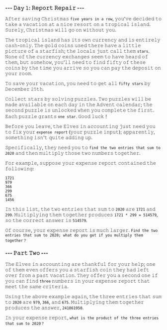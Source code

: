 ### --- 𝙳𝚊𝚢 𝟷: 𝚁𝚎𝚙𝚘𝚛𝚝 𝚁𝚎𝚙𝚊𝚒𝚛 ---

𝙰𝚏𝚝𝚎𝚛 𝚜𝚊𝚟𝚒𝚗𝚐 𝙲𝚑𝚛𝚒𝚜𝚝𝚖𝚊𝚜 `𝚏𝚒𝚟𝚎 𝚢𝚎𝚊𝚛𝚜 𝚒𝚗 𝚊 𝚛𝚘𝚠`, 𝚢𝚘𝚞'𝚟𝚎 𝚍𝚎𝚌𝚒𝚍𝚎𝚍 𝚝𝚘 𝚝𝚊𝚔𝚎 𝚊 𝚟𝚊𝚌𝚊𝚝𝚒𝚘𝚗 𝚊𝚝 𝚊 𝚗𝚒𝚌𝚎 𝚛𝚎𝚜𝚘𝚛𝚝 𝚘𝚗 𝚊 𝚝𝚛𝚘𝚙𝚒𝚌𝚊𝚕 𝚒𝚜𝚕𝚊𝚗𝚍. 𝚂𝚞𝚛𝚎𝚕𝚢, 𝙲𝚑𝚛𝚒𝚜𝚝𝚖𝚊𝚜 𝚠𝚒𝚕𝚕 𝚐𝚘 𝚘𝚗 𝚠𝚒𝚝𝚑𝚘𝚞𝚝 𝚢𝚘𝚞.

𝚃𝚑𝚎 𝚝𝚛𝚘𝚙𝚒𝚌𝚊𝚕 𝚒𝚜𝚕𝚊𝚗𝚍 𝚑𝚊𝚜 𝚒𝚝𝚜 𝚘𝚠𝚗 𝚌𝚞𝚛𝚛𝚎𝚗𝚌𝚢 𝚊𝚗𝚍 𝚒𝚜 𝚎𝚗𝚝𝚒𝚛𝚎𝚕𝚢 𝚌𝚊𝚜𝚑-𝚘𝚗𝚕𝚢. 𝚃𝚑𝚎 𝚐𝚘𝚕𝚍 𝚌𝚘𝚒𝚗𝚜 𝚞𝚜𝚎𝚍 𝚝𝚑𝚎𝚛𝚎 𝚑𝚊𝚟𝚎 𝚊 𝚕𝚒𝚝𝚝𝚕𝚎 𝚙𝚒𝚌𝚝𝚞𝚛𝚎 𝚘𝚏 𝚊 𝚜𝚝𝚊𝚛𝚏𝚒𝚜𝚑; 𝚝𝚑𝚎 𝚕𝚘𝚌𝚊𝚕𝚜 𝚓𝚞𝚜𝚝 𝚌𝚊𝚕𝚕 𝚝𝚑𝚎𝚖 `𝚜𝚝𝚊𝚛𝚜`. 𝙽𝚘𝚗𝚎 𝚘𝚏 𝚝𝚑𝚎 𝚌𝚞𝚛𝚛𝚎𝚗𝚌𝚢 𝚎𝚡𝚌𝚑𝚊𝚗𝚐𝚎𝚜 𝚜𝚎𝚎𝚖 𝚝𝚘 𝚑𝚊𝚟𝚎 𝚑𝚎𝚊𝚛𝚍 𝚘𝚏 𝚝𝚑𝚎𝚖, 𝚋𝚞𝚝 𝚜𝚘𝚖𝚎𝚑𝚘𝚠, 𝚢𝚘𝚞'𝚕𝚕 𝚗𝚎𝚎𝚍 𝚝𝚘 𝚏𝚒𝚗𝚍 𝚏𝚒𝚏𝚝𝚢 𝚘𝚏 𝚝𝚑𝚎𝚜𝚎 𝚌𝚘𝚒𝚗𝚜 𝚋𝚢 𝚝𝚑𝚎 𝚝𝚒𝚖𝚎 𝚢𝚘𝚞 𝚊𝚛𝚛𝚒𝚟𝚎 𝚜𝚘 𝚢𝚘𝚞 𝚌𝚊𝚗 𝚙𝚊𝚢 𝚝𝚑𝚎 𝚍𝚎𝚙𝚘𝚜𝚒𝚝 𝚘𝚗 𝚢𝚘𝚞𝚛 𝚛𝚘𝚘𝚖.

𝚃𝚘 𝚜𝚊𝚟𝚎 𝚢𝚘𝚞𝚛 𝚟𝚊𝚌𝚊𝚝𝚒𝚘𝚗, 𝚢𝚘𝚞 𝚗𝚎𝚎𝚍 𝚝𝚘 𝚐𝚎𝚝 𝚊𝚕𝚕 `𝚏𝚒𝚏𝚝𝚢 𝚜𝚝𝚊𝚛𝚜` 𝚋𝚢 𝙳𝚎𝚌𝚎𝚖𝚋𝚎𝚛 𝟸𝟻𝚝𝚑.

𝙲𝚘𝚕𝚕𝚎𝚌𝚝 𝚜𝚝𝚊𝚛𝚜 𝚋𝚢 𝚜𝚘𝚕𝚟𝚒𝚗𝚐 𝚙𝚞𝚣𝚣𝚕𝚎𝚜. 𝚃𝚠𝚘 𝚙𝚞𝚣𝚣𝚕𝚎𝚜 𝚠𝚒𝚕𝚕 𝚋𝚎 𝚖𝚊𝚍𝚎 𝚊𝚟𝚊𝚒𝚕𝚊𝚋𝚕𝚎 𝚘𝚗 𝚎𝚊𝚌𝚑 𝚍𝚊𝚢 𝚒𝚗 𝚝𝚑𝚎 𝙰𝚍𝚟𝚎𝚗𝚝 𝚌𝚊𝚕𝚎𝚗𝚍𝚊𝚛; 𝚝𝚑𝚎 𝚜𝚎𝚌𝚘𝚗𝚍 𝚙𝚞𝚣𝚣𝚕𝚎 𝚒𝚜 𝚞𝚗𝚕𝚘𝚌𝚔𝚎𝚍 𝚠𝚑𝚎𝚗 𝚢𝚘𝚞 𝚌𝚘𝚖𝚙𝚕𝚎𝚝𝚎 𝚝𝚑𝚎 𝚏𝚒𝚛𝚜𝚝. 𝙴𝚊𝚌𝚑 𝚙𝚞𝚣𝚣𝚕𝚎 𝚐𝚛𝚊𝚗𝚝𝚜 `𝚘𝚗𝚎 𝚜𝚝𝚊𝚛`. 𝙶𝚘𝚘𝚍 𝚕𝚞𝚌𝚔！

𝙱𝚎𝚏𝚘𝚛𝚎 𝚢𝚘𝚞 𝚕𝚎𝚊𝚟𝚎, 𝚝𝚑𝚎 𝙴𝚕𝚟𝚎𝚜 𝚒𝚗 𝚊𝚌𝚌𝚘𝚞𝚗𝚝𝚒𝚗𝚐 𝚓𝚞𝚜𝚝 𝚗𝚎𝚎𝚍 𝚢𝚘𝚞 𝚝𝚘 𝚏𝚒𝚡 𝚢𝚘𝚞𝚛 `𝚎𝚡𝚙𝚎𝚗𝚜𝚎 𝚛𝚎𝚙𝚘𝚛𝚝` (𝚢𝚘𝚞𝚛 𝚙𝚞𝚣𝚣𝚕𝚎 𝚒𝚗𝚙𝚞𝚝); 𝚊𝚙𝚙𝚊𝚛𝚎𝚗𝚝𝚕𝚢, 𝚜𝚘𝚖𝚎𝚝𝚑𝚒𝚗𝚐 𝚒𝚜𝚗'𝚝 𝚚𝚞𝚒𝚝𝚎 𝚊𝚍𝚍𝚒𝚗𝚐 𝚞𝚙.

𝚂𝚙𝚎𝚌𝚒𝚏𝚒𝚌𝚊𝚕𝚕𝚢, 𝚝𝚑𝚎𝚢 𝚗𝚎𝚎𝚍 𝚢𝚘𝚞 𝚝𝚘 `𝚏𝚒𝚗𝚍 𝚝𝚑𝚎 𝚝𝚠𝚘 𝚎𝚗𝚝𝚛𝚒𝚎𝚜 𝚝𝚑𝚊𝚝 𝚜𝚞𝚖 𝚝𝚘 𝟸𝟶𝟸𝟶` 𝚊𝚗𝚍 𝚝𝚑𝚎𝚗 𝚖𝚞𝚕𝚝𝚒𝚙𝚕𝚢 𝚝𝚑𝚘𝚜𝚎 𝚝𝚠𝚘 𝚗𝚞𝚖𝚋𝚎𝚛𝚜 𝚝𝚘𝚐𝚎𝚝𝚑𝚎𝚛.

𝙵𝚘𝚛 𝚎𝚡𝚊𝚖𝚙𝚕𝚎, 𝚜𝚞𝚙𝚙𝚘𝚜𝚎 𝚢𝚘𝚞𝚛 𝚎𝚡𝚙𝚎𝚗𝚜𝚎 𝚛𝚎𝚙𝚘𝚛𝚝 𝚌𝚘𝚗𝚝𝚊𝚒𝚗𝚎𝚍 𝚝𝚑𝚎 𝚏𝚘𝚕𝚕𝚘𝚠𝚒𝚗𝚐:

```
𝟷𝟽𝟸𝟷
𝟿𝟽𝟿
𝟹𝟼𝟼
𝟸𝟿𝟿
𝟼𝟽𝟻
𝟷𝟺𝟻𝟼
```

𝙸𝚗 𝚝𝚑𝚒𝚜 𝚕𝚒𝚜𝚝, 𝚝𝚑𝚎 𝚝𝚠𝚘 𝚎𝚗𝚝𝚛𝚒𝚎𝚜 𝚝𝚑𝚊𝚝 𝚜𝚞𝚖 𝚝𝚘 `𝟸𝟶𝟸𝟶` 𝚊𝚛𝚎 `𝟷𝟽𝟸𝟷` 𝚊𝚗𝚍 `𝟸𝟿𝟿`. 𝙼𝚞𝚕𝚝𝚒𝚙𝚕𝚢𝚒𝚗𝚐 𝚝𝚑𝚎𝚖 𝚝𝚘𝚐𝚎𝚝𝚑𝚎𝚛 𝚙𝚛𝚘𝚍𝚞𝚌𝚎𝚜 `𝟷𝟽𝟸𝟷 * 𝟸𝟿𝟿 = 𝟻𝟷𝟺𝟻𝟽𝟿`, 𝚜𝚘 𝚝𝚑𝚎 𝚌𝚘𝚛𝚛𝚎𝚌𝚝 𝚊𝚗𝚜𝚠𝚎𝚛 𝚒𝚜 `𝟻𝟷𝟺𝟻𝟽𝟿`.

𝙾𝚏 𝚌𝚘𝚞𝚛𝚜𝚎, 𝚢𝚘𝚞𝚛 𝚎𝚡𝚙𝚎𝚗𝚜𝚎 𝚛𝚎𝚙𝚘𝚛𝚝 𝚒𝚜 𝚖𝚞𝚌𝚑 𝚕𝚊𝚛𝚐𝚎𝚛. `𝙵𝚒𝚗𝚍 𝚝𝚑𝚎 𝚝𝚠𝚘 𝚎𝚗𝚝𝚛𝚒𝚎𝚜 𝚝𝚑𝚊𝚝 𝚜𝚞𝚖 𝚝𝚘 𝟸𝟶𝟸𝟶; 𝚠𝚑𝚊𝚝 𝚍𝚘 𝚢𝚘𝚞 𝚐𝚎𝚝 𝚒𝚏 𝚢𝚘𝚞 𝚖𝚞𝚕𝚝𝚒𝚙𝚕𝚢 𝚝𝚑𝚎𝚖 𝚝𝚘𝚐𝚎𝚝𝚑𝚎𝚛？`

### --- 𝙿𝚊𝚛𝚝 𝚃𝚠𝚘 ---

𝚃𝚑𝚎 𝙴𝚕𝚟𝚎𝚜 𝚒𝚗 𝚊𝚌𝚌𝚘𝚞𝚗𝚝𝚒𝚗𝚐 𝚊𝚛𝚎 𝚝𝚑𝚊𝚗𝚔𝚏𝚞𝚕 𝚏𝚘𝚛 𝚢𝚘𝚞𝚛 𝚑𝚎𝚕𝚙; 𝚘𝚗𝚎 𝚘𝚏 𝚝𝚑𝚎𝚖 𝚎𝚟𝚎𝚗 𝚘𝚏𝚏𝚎𝚛𝚜 𝚢𝚘𝚞 𝚊 𝚜𝚝𝚊𝚛𝚏𝚒𝚜𝚑 𝚌𝚘𝚒𝚗 𝚝𝚑𝚎𝚢 𝚑𝚊𝚍 𝚕𝚎𝚏𝚝 𝚘𝚟𝚎𝚛 𝚏𝚛𝚘𝚖 𝚊 𝚙𝚊𝚜𝚝 𝚟𝚊𝚌𝚊𝚝𝚒𝚘𝚗. 𝚃𝚑𝚎𝚢 𝚘𝚏𝚏𝚎𝚛 𝚢𝚘𝚞 𝚊 𝚜𝚎𝚌𝚘𝚗𝚍 𝚘𝚗𝚎 𝚒𝚏 𝚢𝚘𝚞 𝚌𝚊𝚗 𝚏𝚒𝚗𝚍 `𝚝𝚑𝚛𝚎𝚎` 𝚗𝚞𝚖𝚋𝚎𝚛𝚜 𝚒𝚗 𝚢𝚘𝚞𝚛 𝚎𝚡𝚙𝚎𝚗𝚜𝚎 𝚛𝚎𝚙𝚘𝚛𝚝 𝚝𝚑𝚊𝚝 𝚖𝚎𝚎𝚝 𝚝𝚑𝚎 𝚜𝚊𝚖𝚎 𝚌𝚛𝚒𝚝𝚎𝚛𝚒𝚊.

𝚄𝚜𝚒𝚗𝚐 𝚝𝚑𝚎 𝚊𝚋𝚘𝚟𝚎 𝚎𝚡𝚊𝚖𝚙𝚕𝚎 𝚊𝚐𝚊𝚒𝚗, 𝚝𝚑𝚎 𝚝𝚑𝚛𝚎𝚎 𝚎𝚗𝚝𝚛𝚒𝚎𝚜 𝚝𝚑𝚊𝚝 𝚜𝚞𝚖 𝚝𝚘 `𝟸𝟶𝟸𝟶` 𝚊𝚛𝚎 `𝟿𝟽𝟿`, `𝟹𝟼𝟼`, 𝚊𝚗𝚍 `𝟼𝟽𝟻`. 𝙼𝚞𝚕𝚝𝚒𝚙𝚕𝚢𝚒𝚗𝚐 𝚝𝚑𝚎𝚖 𝚝𝚘𝚐𝚎𝚝𝚑𝚎𝚛 𝚙𝚛𝚘𝚍𝚞𝚌𝚎𝚜 𝚝𝚑𝚎 𝚊𝚗𝚜𝚠𝚎𝚛, `𝟸𝟺𝟷𝟾𝟼𝟷𝟿𝟻𝟶`.

𝙸𝚗 𝚢𝚘𝚞𝚛 𝚎𝚡𝚙𝚎𝚗𝚜𝚎 𝚛𝚎𝚙𝚘𝚛𝚝, `𝚠𝚑𝚊𝚝 𝚒𝚜 𝚝𝚑𝚎 𝚙𝚛𝚘𝚍𝚞𝚌𝚝 𝚘𝚏 𝚝𝚑𝚎 𝚝𝚑𝚛𝚎𝚎 𝚎𝚗𝚝𝚛𝚒𝚎𝚜 𝚝𝚑𝚊𝚝 𝚜𝚞𝚖 𝚝𝚘 𝟸𝟶𝟸𝟶？`